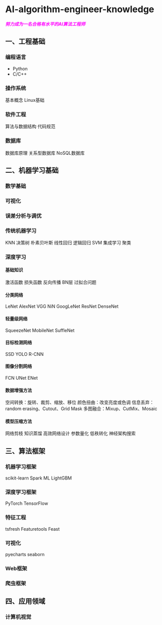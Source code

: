 # AI-algorithm-engineer-knowledge
<font color=Fuchsia> ***努力成为一名合格有水平的AI算法工程师*** </font>

## 一、工程基础

### 编程语言
- Python
- C/C++
### 操作系统
基本概念
Linux基础
### 软件工程
算法与数据结构
代码规范
### 数据库
数据库原理
关系型数据库
NoSQL数据库


## 二、机器学习基础
### 数学基础
### 可视化
### 误差分析与调优
### 传统机器学习
KNN
决策树
朴素贝叶斯
线性回归
逻辑回归
SVM
集成学习
聚类
### 深度学习
#### 基础知识
激活函数
损失函数
反向传播
BN层
过拟合问题
#### 分类网络
LeNet
AlexNet
VGG
NiN
GoogLeNet
ResNet
DenseNet
#### 轻量级网络
SqueezeNet
MobileNet
SuffleNet
#### 目标检测网络
SSD
YOLO
R-CNN
#### 图像分割网络
FCN
UNet
ENet
#### 数据增强方法
空间转换：旋转、裁剪、缩放、移位
颜色扭曲：改变亮度或色调
信息丢弃：random erasing、Cutout、Grid Mask
多图融合：Mixup、CutMix、Mosaic
#### 模型压缩方法
网络剪枝
知识蒸馏
高效网络设计
参数量化
低秩转化
神经架构搜索

## 三、算法框架
### 机器学习框架
scikit-learn
Spark ML
LightGBM
### 深度学习框架
PyTorch
TensorFlow
### 特征工程
tsfresh
Featuretools
Feast
### 可视化
pyecharts
seaborn
### Web框架
### 爬虫框架

## 四、应用领域
### 计算机视觉
